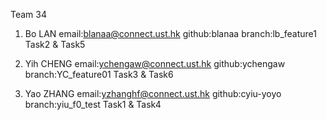 Team 34

1. Bo LAN
email:blanaa@connect.ust.hk
github:blanaa
branch:lb_feature1
Task2 & Task5

2. Yih CHENG
email:ychengaw@connect.ust.hk
github:ychengaw
branch:YC_feature01
Task3 & Task6

1. Yao ZHANG
email:yzhanghf@connect.ust.hk
github:cyiu-yoyo
branch:yiu_f0_test
Task1 & Task4